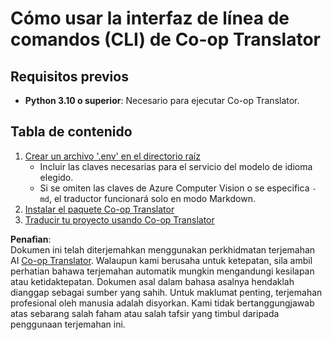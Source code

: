 <!--
CO_OP_TRANSLATOR_METADATA:
{
  "original_hash": "c64ba65e091e5d87385490fa63a8f574",
  "translation_date": "2025-06-12T12:36:37+00:00",
  "source_file": "getting_started/command-line-guide/command-line-guide.md",
  "language_code": "ms"
}
-->
# Cómo usar la interfaz de línea de comandos (CLI) de Co-op Translator

## Requisitos previos

- **Python 3.10 o superior**: Necesario para ejecutar Co-op Translator.

## Tabla de contenido

1. [Crear un archivo '.env' en el directorio raíz](./create-env-file.md)
   - Incluir las claves necesarias para el servicio del modelo de idioma elegido.
   - Si se omiten las claves de Azure Computer Vision o se especifica `-md`, el traductor funcionará solo en modo Markdown.
1. [Instalar el paquete Co-op Translator](./install-package.md)
1. [Traducir tu proyecto usando Co-op Translator](./translator-your-project.md)

**Penafian**:  
Dokumen ini telah diterjemahkan menggunakan perkhidmatan terjemahan AI [Co-op Translator](https://github.com/Azure/co-op-translator). Walaupun kami berusaha untuk ketepatan, sila ambil perhatian bahawa terjemahan automatik mungkin mengandungi kesilapan atau ketidaktepatan. Dokumen asal dalam bahasa asalnya hendaklah dianggap sebagai sumber yang sahih. Untuk maklumat penting, terjemahan profesional oleh manusia adalah disyorkan. Kami tidak bertanggungjawab atas sebarang salah faham atau salah tafsir yang timbul daripada penggunaan terjemahan ini.